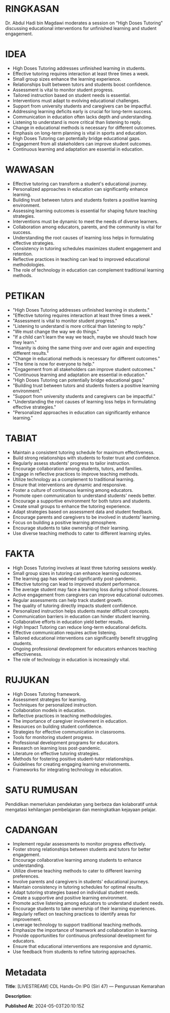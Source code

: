 # RINGKASAN
Dr. Abdul Hadi bin Magdawi moderates a session on "High Doses Tutoring" discussing educational interventions for unfinished learning and student engagement.

# IDEA
- High Doses Tutoring addresses unfinished learning in students.
- Effective tutoring requires interaction at least three times a week.
- Small group sizes enhance the learning experience.
- Relationships built between tutors and students boost confidence.
- Assessment is vital to monitor student progress.
- Tailored instruction based on student needs is essential.
- Interventions must adapt to evolving educational challenges.
- Support from university students and caregivers can be impactful.
- Addressing learning deficits early is crucial for long-term success.
- Communication in education often lacks depth and understanding.
- Listening to understand is more critical than listening to reply.
- Change in educational methods is necessary for different outcomes.
- Emphasis on long-term planning is vital in sports and education.
- High Doses Tutoring can potentially bridge educational gaps.
- Engagement from all stakeholders can improve student outcomes.
- Continuous learning and adaptation are essential in education.

# WAWASAN
- Effective tutoring can transform a student's educational journey.
- Personalized approaches in education can significantly enhance learning.
- Building trust between tutors and students fosters a positive learning environment.
- Assessing learning outcomes is essential for shaping future teaching strategies.
- Interventions must be dynamic to meet the needs of diverse learners.
- Collaboration among educators, parents, and the community is vital for success.
- Understanding the root causes of learning loss helps in formulating effective strategies.
- Consistency in tutoring schedules maximizes student engagement and retention.
- Reflective practices in teaching can lead to improved educational methodologies.
- The role of technology in education can complement traditional learning methods.

# PETIKAN
- "High Doses Tutoring addresses unfinished learning in students."
- "Effective tutoring requires interaction at least three times a week."
- "Assessment is vital to monitor student progress."
- "Listening to understand is more critical than listening to reply."
- "We must change the way we do things."
- "If a child can't learn the way we teach, maybe we should teach how they learn."
- "Insanity is doing the same thing over and over again and expecting different results."
- "Change in educational methods is necessary for different outcomes."
- "The time is now for everyone to help."
- "Engagement from all stakeholders can improve student outcomes."
- "Continuous learning and adaptation are essential in education."
- "High Doses Tutoring can potentially bridge educational gaps."
- "Building trust between tutors and students fosters a positive learning environment."
- "Support from university students and caregivers can be impactful."
- "Understanding the root causes of learning loss helps in formulating effective strategies."
- "Personalized approaches in education can significantly enhance learning."

# TABIAT
- Maintain a consistent tutoring schedule for maximum effectiveness.
- Build strong relationships with students to foster trust and confidence.
- Regularly assess students' progress to tailor instruction.
- Encourage collaboration among students, tutors, and families.
- Engage in reflective practices to improve teaching methods.
- Utilize technology as a complement to traditional learning.
- Ensure that interventions are dynamic and responsive.
- Foster a culture of continuous learning among educators.
- Promote open communication to understand students' needs better.
- Encourage a supportive environment for both tutors and students.
- Create small groups to enhance the tutoring experience.
- Adapt strategies based on assessment data and student feedback.
- Encourage parents and caregivers to be involved in students' learning.
- Focus on building a positive learning atmosphere.
- Encourage students to take ownership of their learning.
- Use diverse teaching methods to cater to different learning styles.

# FAKTA
- High Doses Tutoring involves at least three tutoring sessions weekly.
- Small group sizes in tutoring can enhance learning outcomes.
- The learning gap has widened significantly post-pandemic.
- Effective tutoring can lead to improved student performance.
- The average student may face a learning loss during school closures.
- Active engagement from caregivers can improve educational outcomes.
- Regular assessments can help track student growth.
- The quality of tutoring directly impacts student confidence.
- Personalized instruction helps students master difficult concepts.
- Communication barriers in education can hinder student learning.
- Collaborative efforts in education yield better results.
- High Impact Tutoring can reduce long-term educational deficits.
- Effective communication requires active listening.
- Tailored educational interventions can significantly benefit struggling students.
- Ongoing professional development for educators enhances teaching effectiveness.
- The role of technology in education is increasingly vital.

# RUJUKAN
- High Doses Tutoring framework.
- Assessment strategies for learning.
- Techniques for personalized instruction.
- Collaboration models in education.
- Reflective practices in teaching methodologies.
- The importance of caregiver involvement in education.
- Resources on building student confidence.
- Strategies for effective communication in classrooms.
- Tools for monitoring student progress.
- Professional development programs for educators.
- Research on learning loss post-pandemic.
- Literature on effective tutoring strategies.
- Methods for fostering positive student-tutor relationships.
- Guidelines for creating engaging learning environments.
- Frameworks for integrating technology in education.

# SATU RUMUSAN
Pendidikan memerlukan pendekatan yang berbeza dan kolaboratif untuk mengatasi kehilangan pembelajaran dan meningkatkan kejayaan pelajar.

# CADANGAN
- Implement regular assessments to monitor progress effectively.
- Foster strong relationships between students and tutors for better engagement.
- Encourage collaborative learning among students to enhance understanding.
- Utilize diverse teaching methods to cater to different learning preferences.
- Involve parents and caregivers in students' educational journeys.
- Maintain consistency in tutoring schedules for optimal results.
- Adapt tutoring strategies based on individual student needs.
- Create a supportive and positive learning environment.
- Promote active listening among educators to understand student needs.
- Encourage students to take ownership of their learning experiences.
- Regularly reflect on teaching practices to identify areas for improvement.
- Leverage technology to support traditional teaching methods.
- Emphasize the importance of teamwork and collaboration in learning.
- Provide opportunities for continuous professional development for educators.
- Ensure that educational interventions are responsive and dynamic.
- Use feedback from students to refine tutoring approaches.

# Metadata
**Title**: [LIVESTREAM] CDL Hands-On IPG (Siri 47) — Pengurusan Kemarahan

**Description**: 

**Published At**: 2024-05-03T20:10:15Z